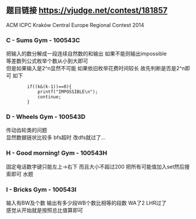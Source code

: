 ## 题目链接 https://vjudge.net/contest/181857
ACM ICPC Kraków Central Europe Regional Contest 2014

### C - Sums Gym - 100543C 
把输入的数分解成一段连续自然数的和输出 如果不能则输出impossible<br>
等差数列公式枚举个数从小到大即可<br>
但是如果输入是2^n显然不可能 如果依旧枚举花费时间较长 故先判断是否是2^n即可 如下
            
            if((k&(k-1))==0){
                printf("IMPOSSIBLE\n");
                continue;
            }
            
### D - Wheels Gym - 100543D 
传动齿轮类的问题 <br>
显然数据链状比较多 bfs超时 改dfs就过了...<br>

### H - Good morning! Gym - 100543H 
固定电话数字键只能左上->右下 而且大小不超过200 把所有可能值加入set然后搜索即可 水题

### I - Bricks Gym - 100543I 
输入有BW及个数 输出有多少段WB个数比相等的段数 WA了2 LHR过了<br>
感觉从开始就是按照总比值算即可
